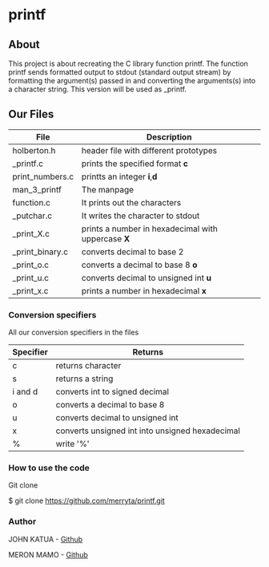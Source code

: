 # printf

## About

This project is about recreating the C library function printf.
The function printf sends formatted output to stdout (standard output stream)
by formatting the argument(s) passed in and converting the arguments(s) into a
character string. This version will be used as _printf.

## Our Files

File		| Description
---------------	| ------------
holberton.h  	| header file with different prototypes
_printf.c    	| prints the specified format __c__
print_numbers.c | printts an integer __i__,__d__
man_3_printf    | The manpage
function.c      | It prints out the characters
_putchar.c      | It writes the character to stdout
_print_X.c	| prints a number in hexadecimal with uppercase __X__
_print_binary.c	| converts decimal to base 2
_print_o.c	| converts a decimal to  base 8 __o__
_print_u.c	| converts decimal to unsigned int __u__
_print_x.c	| prints a number in hexadecimal __x__

### Conversion specifiers

All our conversion specifiers in the files

Specifier | Returns
--------- | --------
c	  | returns character
s 	  | returns a string
i and d	  | converts int to signed decimal
o     	  | converts a decimal to base 8
u	  | converts decimal to unsigned int
x	  | converts unsigned int into unsigned hexadecimal
%	  | write '%'

### How to use the code

Git clone

$ git clone https://github.com/merryta/printf.git

### Author

JOHN KATUA - [Github](https://github.com/johnkatua)

MERON MAMO - [Github](https://github.com/merryta)
